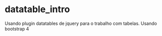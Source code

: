 # datatable_intro
Usando plugin datatables de jquery para o trabalho com tabelas. Usando bootstrap 4 
